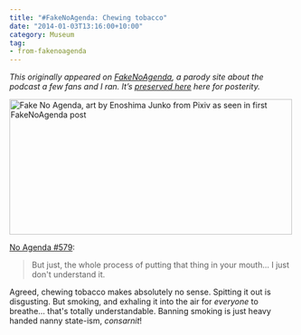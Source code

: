 ```yaml
---
title: "#FakeNoAgenda: Chewing tobacco"
date: "2014-01-03T13:16:00+10:00"
category: Museum
tag:
- from-fakenoagenda
---
```

<p style="font-style:italic;">This originally appeared on <a href="https://rubenerd.com/tag/from-fakenoagenda/">FakeNoAgenda</a>, a parody site about the podcast a few fans and I ran. It’s <a title="View all posts in the museum" href="https://rubenerd.com/museum/">preserved here</a> here for posterity.</p>

<p><img src="https://rubenerd.com/files/2013/fakenoagenda.jpg" srcset="https://rubenerd.com/files/2013/fakenoagenda.jpg 1x, https://rubenerd.com/files/2013/fakenoagenda@2x.jpg 2x" alt="Fake No Agenda, art by Enoshima Junko from Pixiv as seen in first FakeNoAgenda post" style="width:500px; height:240px" /></p>

[No Agenda #579](http://579.nashownotes.com/):

> But just, the whole process of putting that thing in your mouth... I just don't understand it.

Agreed, chewing tobacco makes absolutely no sense. Spitting it out is disgusting. But smoking, and exhaling it into the air for *everyone* to breathe... that's totally understandable. Banning smoking is just heavy handed nanny state-ism, *consarnit*!

